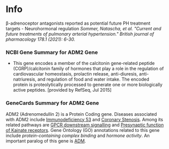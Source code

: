 # Info
β-adrenoceptor antagonists reported as potential future PH treatment targets - Neurohormonal regulation
*Sommer, Natascha, et al. "Current and future treatments of pulmonary arterial hypertension." British journal of pharmacology 178.1 (2021): 6-30.*

### NCBI Gene Summary for ADM2 Gene

[](https://www.ncbi.nlm.nih.gov/gene/79924)

- This gene encodes a member of the calcitonin gene-related peptide (CGRP)/calcitonin family of hormones that play a role in the regulation of cardiovascular homeostasis, prolactin release, anti-diuresis, anti-natriuresis, and regulation of food and water intake. The encoded protein is proteolytically processed to generate one or more biologically active peptides. [provided by RefSeq, Jul 2015]
    

### GeneCards Summary for ADM2 Gene

ADM2 (Adrenomedullin 2) is a Protein Coding gene. Diseases associated with ADM2 include [Immunodeficiency 53](http://www.malacards.org/card/immunodeficiency_53 "See Immunodeficiency 53 at MalaCards") and [Coronary Stenosis](http://www.malacards.org/card/coronary_stenosis "See Coronary Stenosis at MalaCards"). Among its related pathways are [GPCR downstream signalling](https://pathcards.genecards.org/card/gpcr_downstream_signalling "See GPCR downstream signalling at Pathcards") and [Presynaptic function of Kainate receptors](https://pathcards.genecards.org/card/presynaptic_function_of_kainate_receptors "See Presynaptic function of Kainate receptors at Pathcards"). Gene Ontology (GO) annotations related to this gene include _protein-containing complex binding_ and _hormone activity_. An important paralog of this gene is [ADM](https://www.genecards.org/cgi-bin/carddisp.pl?gene=ADM).
